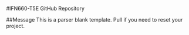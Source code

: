 #IFN660-T5E GitHub Repository

##Message
This is a parser blank template. Pull if you need to reset your project.